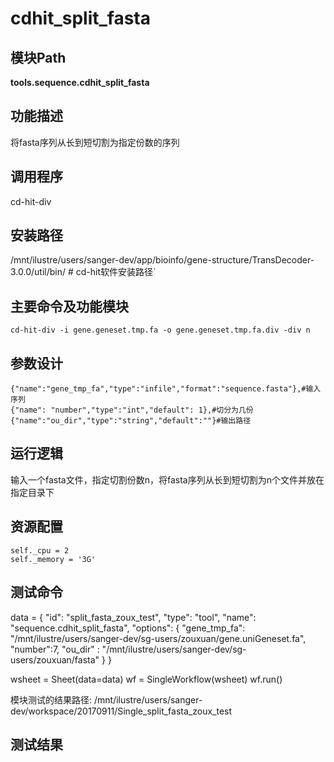 cdhit_split_fasta
==========================

模块Path
-----------

**tools.sequence.cdhit_split_fasta**

功能描述
-----------------------------------

将fasta序列从长到短切割为指定份数的序列

调用程序
-----------------------------------

cd-hit-div

安装路径
-----------------------------------

/mnt/ilustre/users/sanger-dev/app/bioinfo/gene-structure/TransDecoder-3.0.0/util/bin/  # cd-hit软件安装路径`



主要命令及功能模块
-----------------------------------

```
cd-hit-div -i gene.geneset.tmp.fa -o gene.geneset.tmp.fa.div -div n
```

参数设计
-----------------------------------

```
{"name":"gene_tmp_fa","type":"infile","format":"sequence.fasta"},#输入序列
{"name": "number","type":"int","default": 1},#切分为几份
{"name":"ou_dir","type":"string","default":""}#输出路径
```

运行逻辑
-----------------------------------

输入一个fasta文件，指定切割份数n，将fasta序列从长到短切割为n个文件并放在指定目录下

资源配置
-----------------------------------

```
self._cpu = 2
self._memory = '3G'
```

测试命令
-----------------------------------
data = {
       "id": "split_fasta_zoux_test",
       "type": "tool",
       "name": "sequence.cdhit_split_fasta",
       "options": {
           "gene_tmp_fa": "/mnt/ilustre/users/sanger-dev/sg-users/zouxuan/gene.uniGeneset.fa",
           "number":7,
           "ou_dir" : "/mnt/ilustre/users/sanger-dev/sg-users/zouxuan/fasta"
           }
      }

wsheet = Sheet(data=data)
wf = SingleWorkflow(wsheet)
wf.run()

模块测试的结果路径:
/mnt/ilustre/users/sanger-dev/workspace/20170911/Single_split_fasta_zoux_test

测试结果
-----------------------------------